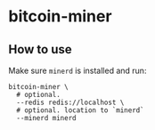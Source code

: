 # bitcoin-miner

## How to use

Make sure `minerd` is installed and run:

```
bitcoin-miner \
  # optional. 
  --redis redis://localhost \
  # optional. location to `minerd`
  --minerd minerd
```
